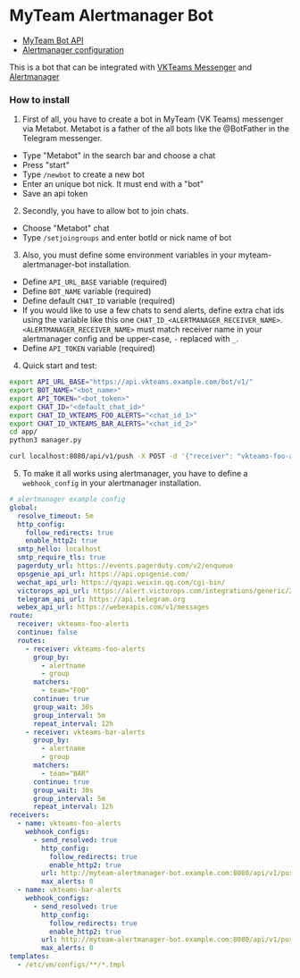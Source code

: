 # MyTeam Alertmanager Bot

- [MyTeam Bot API](https://myteam.mail.ru/botapi/tutorial/)
- [Alertmanager configuration](https://prometheus.io/docs/alerting/latest/configuration/)

This is a bot that can be integrated with [VKTeams Messenger](https://teams.vk.com/) and [Alertmanager](https://prometheus.io/docs/alerting/latest/alertmanager/)

### How to install

1. First of all, you have to create a bot in MyTeam (VK Teams) messenger via Metabot. Metabot is a father of the all bots like the @BotFather in the Telegram messenger.
- Type "Metabot" in the search bar and choose a chat
- Press "start"
- Type `/newbot` to create a new bot
- Enter an unique bot nick. It must end with a "bot"
- Save an api token

2. Secondly, you have to allow bot to join chats.
- Choose "Metabot" chat
- Type `/setjoingroups` and enter botId or nick name of bot

3. Also, you must define some environment variables in your myteam-alertmanager-bot installation.
- Define `API_URL_BASE` variable (required)
- Define `BOT_NAME` variable (required)
- Define default `CHAT_ID` variable (required)
- If you would like to use a few chats to send alerts, define extra chat ids using the variable like this one `CHAT_ID_<ALERTMANAGER_RECEIVER_NAME>`. `<ALERTMANAGER_RECEIVER_NAME>` must match receiver name in your alertmanager config and be upper-case, `-` replaced with `_`.
- Define `API_TOKEN` variable (required)

4. Quick start and test:

```bash
export API_URL_BASE="https://api.vkteams.example.com/bot/v1/"
export BOT_NAME="<bot_name>"
export API_TOKEN="<bot_token>"
export CHAT_ID="<default_chat_id>"
export CHAT_ID_VKTEAMS_FOO_ALERTS="<chat_id_1>"
export CHAT_ID_VKTEAMS_BAR_ALERTS="<chat_id_2>"
cd app/
python3 manager.py

curl localhost:8080/api/v1/push -X POST -d '{"receiver": "vkteams-foo-alerts", "status": "firing", "alerts": [{"status": "firing", "labels": {"alertgroup": "test", "alertname": "test", "instance": "test", "job": "node-exporter", "prometheus": "monitoring-system/vmagent", "severity": "info"}, "annotations": {"instance": "test", "reference": "", "summary": "test", "value": "test"}, "startsAt": "2022-06-29T11:34:26.055376888Z", "endsAt": "0001-01-01T00:00:00Z", "generatorURL": "http://vmalert-vmalert-7b4dc58787-jzfvn:8080/api/v1/10784142485096446030/2135157705199415880/status", "fingerprint": "767a027249c67bd4"}], "groupLabels": {"alertname": "test"}, "commonLabels": {"alertgroup": "test", "alertname": "test", "instance": "test", "job": "node-exporter", "prometheus": "monitoring-system/vmagent", "severity": "info"}, "commonAnnotations": {"instance": "test", "reference": "", "summary": "test", "value": "test"}}' -H 'Content-Type: application/json' -v
```
5. To make it all works using alertmanager, you have to define a `webhook_config` in your alertmanager installation.
```yaml
# alertmanager example config
global:
  resolve_timeout: 5m
  http_config:
    follow_redirects: true
    enable_http2: true
  smtp_hello: localhost
  smtp_require_tls: true
  pagerduty_url: https://events.pagerduty.com/v2/enqueue
  opsgenie_api_url: https://api.opsgenie.com/
  wechat_api_url: https://qyapi.weixin.qq.com/cgi-bin/
  victorops_api_url: https://alert.victorops.com/integrations/generic/20131114/alert/
  telegram_api_url: https://api.telegram.org
  webex_api_url: https://webexapis.com/v1/messages
route:
  receiver: vkteams-foo-alerts
  continue: false
  routes:
    - receiver: vkteams-foo-alerts
      group_by:
        - alertname
        - group
      matchers:
        - team="FOO"
      continue: true
      group_wait: 30s
      group_interval: 5m
      repeat_interval: 12h
    - receiver: vkteams-bar-alerts
      group_by:
        - alertname
        - group
      matchers:
        - team="BAR"
      continue: true
      group_wait: 30s
      group_interval: 5m
      repeat_interval: 12h
receivers:
  - name: vkteams-foo-alerts
    webhook_configs:
      - send_resolved: true
        http_config:
          follow_redirects: true
          enable_http2: true
        url: http://myteam-alertmanager-bot.example.com:8080/api/v1/push
        max_alerts: 0
  - name: vkteams-bar-alerts
    webhook_configs:
      - send_resolved: true
        http_config:
          follow_redirects: true
          enable_http2: true
        url: http://myteam-alertmanager-bot.example.com:8080/api/v1/push
        max_alerts: 0
templates:
  - /etc/vm/configs/**/*.tmpl
```
